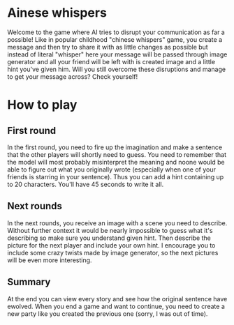 # Ainese whispers

Welcome to the game where AI tries to disrupt your communication as far a possible! Like in popular childhood "chinese whispers" game, you create a message and then try to share it with as little changes as possible but instead of literal "whisper" here your message will be passed through image generator and all your friend will be left with is created image and a little hint you've given him. Will you still overcome these disruptions and manage to get your message across? Check yourself! 

# How to play

## First round
In the first round, you need to fire up the imagination and make a sentence that the other players will shortly need to guess. You need to remember that the model will most probably misinterpret the meaning and noone would be able to figure out what you originally wrote (especially when one of your friends is starring in your sentence). Thus you can add a hint containing up to 20 characters. You'll have 45 seconds to write it all.

## Next rounds
In the next rounds, you receive an image with a scene you need to describe. Without further context it would be nearly impossible to guess what it's describing so make sure you understand given hint. Then describe the picture for the next player and include your own hint. I encourage you to include some crazy twists made by image generator, so the next pictures will be even more interesting.

## Summary
At the end you can view every story and see how the original sentence have ewolved. When you end a game and want to continue, you need to create a new party like you created the previous one (sorry, I was out of time).
